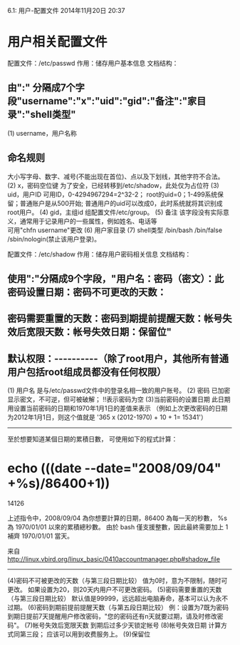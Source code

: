 6.1: 用户-配置文件
2014年11月20日
20:37
 
用户相关配置文件
===========================================
配置文件：/etc/passwd
作用：储存用户基本信息
文档结构：
## 由":" 分隔成7个字段"username":"x":"uid":"gid":"备注":"家目录":"shell类型"
(1) username，用户名称
## 命名规则
大小写字母、数字、减号(不能出现在首位)、点以及下划线，其他字符不合法。
(2) x，密码空位键
为了安全，已经转移到/etc/shadow，此处仅为占位符
(3) uid，用户ID 
可用ID，0-4294967294=2^32-2；
root的uid=0；1-499系统保留；普通账户是从500开始;
普通用户的uid可以改成0，此时系统就将其识别成root用户。
(4) gid，主组id
组配置文件/etc/group。
(5) 备注
该字段没有实际意义，通常用于记录用户的一些属性，例如姓名、电话等  
可用"chfn username"更改
(6) 用户家目录
(7) shell类型
/bin/bash 
/bin/false
/sbin/nologin(禁止该用户登录)。
 
配置文件：/etc/shadow
作用：储存用户密码相关信息
文档结构：
## 使用":"分隔成9个字段，"用户名：密码（密文）：此密码设置日期：密码不可更改的天数：
## 密码需要重置的天数：密码到期提前提醒天数：帐号失效后宽限天数：帐号失效日期：保留位"
## 默认权限：----------（除了root用户，其他所有普通用户包括root组成员都没有任何权限）
(1) 用户名
是与/etc/passwd文件中的登录名相一致的用户账号。
(2) 密码
已加密显示密文，不可逆，但可被破解；
!!表示密码为空
(3)当前密码的设置日期
此日期用设置当前密码的日期和1970年1月1日的差值来表示
（例如上次更改密码的日期为2012年1月1日，则这个值就是 '365 x (2012-1970) + 10 + 1= 15341'）
***********************************************************************************
至於想要知道某個日期的累積日數， 可使用如下的程式計算：
# echo $(($(date --date="2008/09/04" +%s)/86400+1))
14126
 
上述指令中，2008/09/04 為你想要計算的日期，86400 為每一天的秒數， %s 為 1970/01/01 以來的累積總秒數。 由於 bash 僅支援整數，因此最終需要加上 1 補齊 1970/01/01 當天。
 
来自 <http://linux.vbird.org/linux_basic/0410accountmanager.php#shadow_file> 
************************************************************************************
(4)密码不可被更改的天数（与第三段日期比较）
值为0时，意为不限制，随时可更改。
如果设置为20，则20天内用户不可更改密码。
(5)密码需要重置的天数（与第三段日期比较）
默认值是99999，远远超出电脑寿命，基本可以认为永不过期。
(6)密码到期前提前提醒天数（与第五段日期比较）
例：设置为7既为密码到期日提前7天提醒用户修改密码，"您的密码还有n天就要过期，请及时修改密码"。 
(7)帐号失效后宽限天数
到期后过多少天锁定帐号 
(8)帐号失效日期
计算方式同第三段；
应该可以用到收费服务上。
(9)保留位

